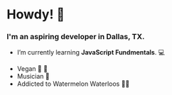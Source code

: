 # Howdy! 🤙

### I'm an aspiring developer in Dallas, TX.

- I’m currently learning **JavaScript Fundmentals**. 💻 

* Vegan 🤟 🌱
* Musician 🎸
* Addicted to Watermelon Waterloos 🍉✨
